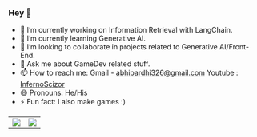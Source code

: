 ### Hey 👋

- 🔭 I’m currently working on Information Retrieval with LangChain.
- 🌱 I’m currently learning Generative AI.
- 👯 I’m looking to collaborate in projects related to Generative AI/Front-End.
- 💬 Ask me about GameDev related stuff.
- 📫 How to reach me: Gmail - abhipardhi326@gmail.com Youtube : [InfernoScizor](https://www.youtube.com/channel/UC6brFApRN51tU6x4LHakCOA/featured)
- 😄 Pronouns: He/His
- ⚡ Fun fact: I also make games :)

<table style="width:100%">
  <tr>
    <td><img align="center" src="https://github-readme-stats.vercel.app/api?username=AbhishekPardhi&show_icons=true&theme=radical"></td>
    <td><img align="center" src="https://github-readme-stats.vercel.app/api/top-langs/?username=AbhishekPardhi&layout=compact&langs_count=8&theme=radical"></td>
  </tr>
</table>

<!-- <img src="https://github-readme-stats.vercel.app/api?username=AbhishekPardhi&&show_icons=true&title_color=ffffff&icon_color=bb2acf&text_color=daf7dc&bg_color=151515"> -->
<!-- [![Readme Card](https://github-readme-stats.vercel.app/api/pin/?username=anuraghazra&repo=github-readme-stats)](https://github.com/anuraghazra/github-readme-stats) -->
